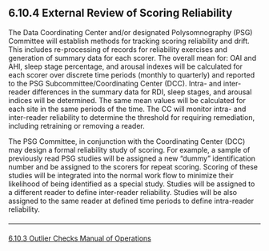 ## 6.10.4 External Review of Scoring Reliability

The Data Coordinating Center and/or designated Polysomnography (PSG) Committee will establish methods for tracking scoring reliability and drift. This includes re-processing of records for reliability exercises and generation of summary data for each scorer. The overall mean for: OAI and AHI, sleep stage percentage, and arousal indexes will be calculated for each scorer over discrete time periods (monthly to quarterly) and reported to the PSG Subcommittee/Coordinating Center (DCC). Intra- and inter-reader differences in the summary data for RDI, sleep stages, and arousal indices will be determined. The same mean values will be calculated for each site in the same periods of the time. The CC will monitor intra- and inter-reader reliability to determine the threshold for requiring remediation, including retraining or removing a reader.

The PSG Committee, in conjunction with the Coordinating Center (DCC) may design a formal reliability study of scoring. For example, a sample of previously read PSG studies will be assigned a new “dummy” identification number and be assigned to the scorers for repeat scoring. Scoring of these studies will be integrated into the normal work flow to minimize their likelihood of being identified as a special study. Studies will be assigned to a different reader to define inter-reader reliability. Studies will be also assigned to the same reader at defined time periods to define intra-reader reliability.



<hr class="soften" style="margin-top: 20px;margin-bottom: 20px;"/>

<div class="center">
<div class="btn-group">
  <a href=":pages_path:/manuals/polysomnography-reading-center/6-10-03-outlier-checks.md" class="btn btn-default">
    <span class="glyphicon glyphicon-chevron-left"></span>
    6.10.3 Outlier Checks
  </a>

  <a href=":pages_path:/manuals/polysomnography-reading-center/6-00-mop-toc.md" class="btn btn-default">
    <span class="glyphicon glyphicon-chevron-up"></span>
    Manual of Operations
  </a>
</div>
</div>
